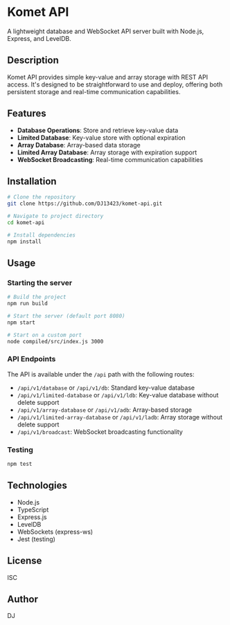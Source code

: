 # Komet API

A lightweight database and WebSocket API server built with Node.js, Express, and LevelDB.

## Description

Komet API provides simple key-value and array storage with REST API access. It's designed to be straightforward to use and deploy, offering both persistent storage and real-time communication capabilities.

## Features

- **Database Operations**: Store and retrieve key-value data
- **Limited Database**: Key-value store with optional expiration
- **Array Database**: Array-based data storage
- **Limited Array Database**: Array storage with expiration support
- **WebSocket Broadcasting**: Real-time communication capabilities

## Installation

```bash
# Clone the repository
git clone https://github.com/DJ13423/komet-api.git

# Navigate to project directory
cd komet-api

# Install dependencies
npm install
```

## Usage

### Starting the server

```bash
# Build the project
npm run build

# Start the server (default port 8080)
npm start

# Start on a custom port
node compiled/src/index.js 3000
```

### API Endpoints

The API is available under the `/api` path with the following routes:

- `/api/v1/database` or `/api/v1/db`: Standard key-value database
- `/api/v1/limited-database` or `/api/v1/ldb`: Key-value database without delete support
- `/api/v1/array-database` or `/api/v1/adb`: Array-based storage
- `/api/v1/limited-array-database` or `/api/v1/ladb`: Array storage without delete support
- `/api/v1/broadcast`: WebSocket broadcasting functionality

### Testing

```bash
npm test
```

## Technologies

- Node.js
- TypeScript
- Express.js
- LevelDB
- WebSockets (express-ws)
- Jest (testing)

## License

ISC

## Author

DJ 
